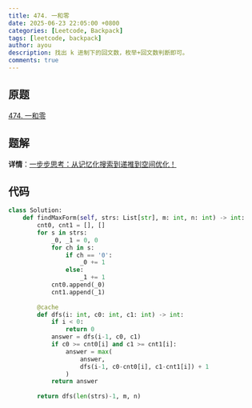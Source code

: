 ```yaml
---
title: 474. 一和零
date: 2025-06-23 22:05:00 +0800
categories: [Leetcode, Backpack]
tags: [leetcode, backpack]
author: ayou
description: 找出 k 进制下的回文数，枚举+回文数判断即可。
comments: true
---
```


## 原题
[474. 一和零](https://leetcode.cn/problems/ones-and-zeroes/description/)

## 题解
**详情**：[一步步思考：从记忆化搜索到递推到空间优化！](https://leetcode.cn/problems/ones-and-zeroes/solutions/3038333/yi-bu-bu-si-kao-cong-ji-yi-hua-sou-suo-d-lqio)

## 代码
```python
class Solution:
    def findMaxForm(self, strs: List[str], m: int, n: int) -> int:
        cnt0, cnt1 = [], []
        for s in strs:
            _0, _1 = 0, 0
            for ch in s:
                if ch == '0':
                    _0 += 1
                else:
                    _1 += 1
            cnt0.append(_0)
            cnt1.append(_1)
        
        @cache
        def dfs(i: int, c0: int, c1: int) -> int:
            if i < 0:
                return 0
            answer = dfs(i-1, c0, c1)
            if c0 >= cnt0[i] and c1 >= cnt1[i]:
                answer = max(
                    answer,
                    dfs(i-1, c0-cnt0[i], c1-cnt1[i]) + 1
                )
            return answer
        
        return dfs(len(strs)-1, m, n)
```
